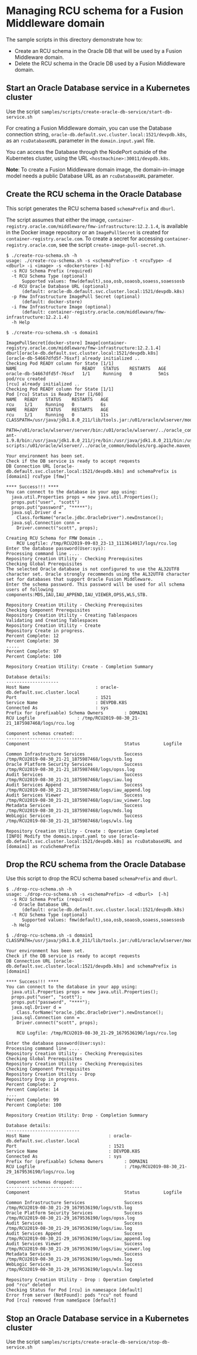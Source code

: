 # Managing RCU schema for a Fusion Middleware domain

The sample scripts in this directory demonstrate how to:
* Create an RCU schema in the Oracle DB that will be used by a Fusion Middleware domain.
* Delete the RCU schema in the Oracle DB used by a Fusion Middleware domain.

## Start an Oracle Database service in a Kubernetes cluster

Use the script ``samples/scripts/create-oracle-db-service/start-db-service.sh``

For creating a Fusion Middleware domain, you can use the Database connection string, `oracle-db.default.svc.cluster.local:1521/devpdb.k8s`, as an `rcuDatabaseURL` parameter in the `domain.input.yaml` file.

You can access the Database through the NodePort outside of the Kubernetes cluster, using the URL  `<hostmachine>:30011/devpdb.k8s`.

**Note**: To create a Fusion Middleware domain image, the domain-in-image model needs a public Database URL as an `rcuDatabaseURL` parameter.


## Create the RCU schema in the Oracle Database

This script generates the RCU schema based `schemaPrefix` and `dburl`.

The script assumes that either the image, `container-registry.oracle.com/middleware/fmw-infrastructure:12.2.1.4`, is available in the Docker image repository or an `ImagePullSecret` is created for `container-registry.oracle.com`. To create a secret for accessing `container-registry.oracle.com`, see the script `create-image-pull-secret.sh`.

```
$ ./create-rcu-schema.sh -h
usage: ./create-rcu-schema.sh -s <schemaPrefix> -t <rcuType> -d <dburl> -i <image> -s <dockerstore> [-h]
  -s RCU Schema Prefix (required)
  -t RCU Schema Type (optional)
      Supported values: fmw(default),soa,osb,soaosb,soaess,soaessosb
  -d RCU Oracle Database URL (optional)
      (default: oracle-db.default.svc.cluster.local:1521/devpdb.k8s)
  -p Fmw Infrastructure ImagePull Secret (optional)
      (default: docker-store)
  -i Fmw Infrastructure Image (optional)
      (default: container-registry.oracle.com/middleware/fmw-infrastructure:12.2.1.4)
  -h Help

$ ./create-rcu-schema.sh -s domain1

ImagePullSecret[docker-store] Image[container-registry.oracle.com/middleware/fmw-infrastructure:12.2.1.4] dburl[oracle-db.default.svc.cluster.local:1521/devpdb.k8s]
[oracle-db-54667dfd5f-76sxf] already initialized ..
Checking Pod READY column for State [1/1]
NAME                         READY   STATUS    RESTARTS   AGE
oracle-db-54667dfd5f-76sxf   1/1     Running   0          5m1s
pod/rcu created
[rcu] already initialized ..
Checking Pod READY column for State [1/1]
Pod [rcu] Status is Ready Iter [1/60]
NAME   READY   STATUS    RESTARTS   AGE
rcu    1/1     Running   0          6s
NAME   READY   STATUS    RESTARTS   AGE
rcu    1/1     Running   0          11s
CLASSPATH=/usr/java/jdk1.8.0_211/lib/tools.jar:/u01/oracle/wlserver/modules/features/wlst.wls.classpath.jar:

PATH=/u01/oracle/wlserver/server/bin:/u01/oracle/wlserver/../oracle_common/modules/thirdparty/org.apache.ant/1.9.8.0.0/apache-ant-1.9.8/bin:/usr/java/jdk1.8.0_211/jre/bin:/usr/java/jdk1.8.0_211/bin:/usr/local/sbin:/usr/local/bin:/usr/sbin:/usr/bin:/sbin:/bin:/usr/java/default/bin:/u01/oracle/oracle_common/common/bin:/u01/oracle/wlserver/common/bin:/u01/oracle/container-scripts:/u01/oracle/wlserver/../oracle_common/modules/org.apache.maven_3.2.5/bin

Your environment has been set.
Check if the DB service is ready to accept requests
DB Connection URL [oracle-db.default.svc.cluster.local:1521/devpdb.k8s] and schemaPrefix is [domain1] rcuType [fmw]"

**** Success!!! ****
You can connect to the database in your app using:
  java.util.Properties props = new java.util.Properties();
  props.put("user", "scott")
  props.put("password", "*****");
  java.sql.Driver d =
    Class.forName("oracle.jdbc.OracleDriver").newInstance();
  java.sql.Connection conn =
    Driver.connect("scott", props);

Creating RCU Schema for FMW Domain ..
	RCU Logfile: /tmp/RCU2019-09-03_23-13_1113614917/logs/rcu.log
Enter the database password(User:sys):
Processing command line ....
Repository Creation Utility - Checking Prerequisites
Checking Global Prerequisites
The selected Oracle database is not configured to use the AL32UTF8 character set. Oracle strongly recommends using the AL32UTF8 character set for databases that support Oracle Fusion Middleware.
Enter the schema password. This password will be used for all schema users of following components:MDS,IAU,IAU_APPEND,IAU_VIEWER,OPSS,WLS,STB.

Repository Creation Utility - Checking Prerequisites
Checking Component Prerequisites
Repository Creation Utility - Creating Tablespaces
Validating and Creating Tablespaces
Repository Creation Utility - Create
Repository Create in progress.
Percent Complete: 12
Percent Complete: 30
.....
Percent Complete: 97
Percent Complete: 100

Repository Creation Utility: Create - Completion Summary

Database details:
--------------------
Host Name                         : oracle-db.default.svc.cluster.local
Port                              : 1521
Service Name                      : DEVPDB.K8S
Connected As                      : sys
Prefix for (prefixable) Schema Owners        : DOMAIN1
RCU Logfile                : /tmp/RCU2019-08-30_21-21_1875987468/logs/rcu.log

Component schemas created:
-----------------------------
Component                                    Status         Logfile		

Common Infrastructure Services               Success        /tmp/RCU2019-08-30_21-21_1875987468/logs/stb.log
Oracle Platform Security Services            Success        /tmp/RCU2019-08-30_21-21_1875987468/logs/opss.log
Audit Services                               Success        /tmp/RCU2019-08-30_21-21_1875987468/logs/iau.log
Audit Services Append                        Success        /tmp/RCU2019-08-30_21-21_1875987468/logs/iau_append.log
Audit Services Viewer                        Success        /tmp/RCU2019-08-30_21-21_1875987468/logs/iau_viewer.log
Metadata Services                            Success        /tmp/RCU2019-08-30_21-21_1875987468/logs/mds.log
WebLogic Services                            Success        /tmp/RCU2019-08-30_21-21_1875987468/logs/wls.log

Repository Creation Utility - Create : Operation Completed
[INFO] Modify the domain.input.yaml to use [oracle-db.default.svc.cluster.local:1521/devpdb.k8s] as rcuDatabaseURL and [domain1] as rcuSchemaPrefix
```

## Drop the RCU schema from the Oracle Database

Use this script to drop the RCU schema based `schemaPrefix` and `dburl`.

```
$ ./drop-rcu-schema.sh -h
usage: ./drop-rcu-schema.sh -s <schemaPrefix> -d <dburl>  [-h]
  -s RCU Schema Prefix (required)
  -d Oracle Database URL
      (default: oracle-db.default.svc.cluster.local:1521/devpdb.k8s)
  -t RCU Schema Type (optional)
      Supported values: fmw(default),soa,osb,soaosb,soaess,soaessosb
  -h Help

$ ./drop-rcu-schema.sh -s domain1
CLASSPATH=/usr/java/jdk1.8.0_211/lib/tools.jar:/u01/oracle/wlserver/modules/features/wlst.wls.classpath.jar:

Your environment has been set.
Check if the DB service is ready to accept requests
DB Connection URL [oracle-db.default.svc.cluster.local:1521/devpdb.k8s] and schemaPrefix is [domain1]

**** Success!!! ****
You can connect to the database in your app using:
  java.util.Properties props = new java.util.Properties();
  props.put("user", "scott");
  props.put("password", "****");
  java.sql.Driver d =
    Class.forName("oracle.jdbc.OracleDriver").newInstance();
  java.sql.Connection conn =
    Driver.connect("scott", props);

	RCU Logfile: /tmp/RCU2019-08-30_21-29_1679536190/logs/rcu.log

Enter the database password(User:sys):
Processing command line ....
Repository Creation Utility - Checking Prerequisites
Checking Global Prerequisites
Repository Creation Utility - Checking Prerequisites
Checking Component Prerequisites
Repository Creation Utility - Drop
Repository Drop in progress.
Percent Complete: 2
Percent Complete: 14
....
Percent Complete: 99
Percent Complete: 100

Repository Creation Utility: Drop - Completion Summary

Database details:
----------------------------
Host Name                              : oracle-db.default.svc.cluster.local
Port                                   : 1521
Service Name                           : DEVPDB.K8S
Connected As                           : sys
Prefix for (prefixable) Schema Owners        : DOMAIN1
RCU Logfile                                  : /tmp/RCU2019-08-30_21-29_1679536190/logs/rcu.log

Component schemas dropped:
-----------------------------
Component                                    Status         Logfile		

Common Infrastructure Services               Success        /tmp/RCU2019-08-30_21-29_1679536190/logs/stb.log
Oracle Platform Security Services            Success        /tmp/RCU2019-08-30_21-29_1679536190/logs/opss.log
Audit Services                               Success        /tmp/RCU2019-08-30_21-29_1679536190/logs/iau.log
Audit Services Append                        Success        /tmp/RCU2019-08-30_21-29_1679536190/logs/iau_append.log
Audit Services Viewer                        Success        /tmp/RCU2019-08-30_21-29_1679536190/logs/iau_viewer.log
Metadata Services                            Success        /tmp/RCU2019-08-30_21-29_1679536190/logs/mds.log
WebLogic Services                            Success        /tmp/RCU2019-08-30_21-29_1679536190/logs/wls.log

Repository Creation Utility - Drop : Operation Completed
pod "rcu" deleted
Checking Status for Pod [rcu] in namesapce [default]
Error from server (NotFound): pods "rcu" not found
Pod [rcu] removed from nameSpace [default]
```

## Stop an Oracle Database service in a Kubernetes cluster

Use the script ``samples/scripts/create-oracle-db-service/stop-db-service.sh``
